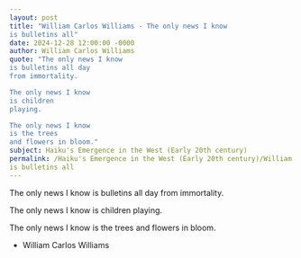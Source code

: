 ```yaml
---
layout: post
title: "William Carlos Williams - The only news I know
is bulletins all"
date: 2024-12-28 12:00:00 -0000
author: William Carlos Williams
quote: "The only news I know
is bulletins all day
from immortality.

The only news I know
is children
playing.

The only news I know
is the trees
and flowers in bloom."
subject: Haiku's Emergence in the West (Early 20th century)
permalink: /Haiku's Emergence in the West (Early 20th century)/William Carlos Williams/William Carlos Williams - The only news I know
is bulletins all
---
```


The only news I know
is bulletins all day
from immortality.

The only news I know
is children
playing.

The only news I know
is the trees
and flowers in bloom.

- William Carlos Williams
